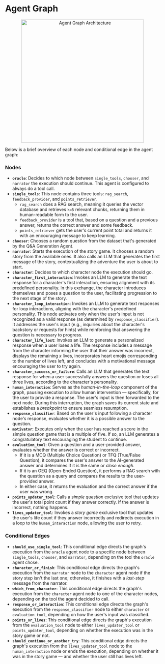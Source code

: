 # Agent Graph

<p align="center">
  <img src="https://github.com/user-attachments/assets/39a60ecc-7543-4660-8388-b3d2541f2d03" alt="Agent Graph Architecture" width="400"/>
</p>

Below is a brief overview of each node and conditional edge in the agent graph:

### Nodes

- **`oracle`**: Decides to which node between `single_tools`, `chooser`, and `narrator` the execution should continue. This agent is configured to always do a tool call.
- **`single_tools`**: This node contains three tools: `rag_search`, `feedback_provider`, and `points_retriever`.  
  - `rag_search` does a RAG search, meaning it queries the vector database and retrieves `k=5` relevant chunks, returning them in human-readable form to the user.  
  - `feedback_provider` is a tool that, based on a question and a previous answer, returns the correct answer and some feedback.  
  - `points_retriever` gets the user's current point total and returns it with an encouraging message to keep learning.
- **`chooser`**: Chooses a random question from the dataset that's generated by the Q&A Generation Agent.
- **`narrator`**: Starts the execution of the story game. It chooses a random story from the available ones. It also calls an LLM that generates the first message of the story, contextualizing the adventure the user is about to start.
- **`character`**: Decides to which character node the execution should go.
- **`character_first_interaction`**: Invokes an LLM to generate the text response for a character's first interaction, ensuring alignment with its predefined personality. In this exchange, the character introduces themselves and poses a question to the user, facilitating progression to the next stage of the story.
- **`character_loop_interaction`**: Invokes an LLM to generate text responses for loop interactions, aligning with the character's predefined personality. This node activates only when the user's input is not recognized as a valid response (as determined by `response_classifier`). It addresses the user's input (e.g., inquiries about the character's backstory or requests for hints) while reinforcing that answering the question is necessary to progress.
- **`character_life_lost`**: Invokes an LLM to generate a personalized response when a user loses a life. The response includes a message from the character informing the user that their answer was incorrect, displays the remaining *x* lives, incorporates heart emojis corresponding to the number of lives left, and concludes with a motivational message encouraging the user to try again.
- **`character_success_or_failure`**: Calls an LLM that generates the text response for when a user successfully answers the question or loses all three lives, according to the character's personality.
- **`human_interaction`**: Serves as the *human-in-the-loop* component of the graph, pausing execution to allow human intervention — specifically, for the user to provide a response. The user's input is then forwarded to the next node. During this interruption, the graph saves its current state and establishes a *breakpoint* to ensure seamless resumption.
- **`response_classifier`**: Based on the user's input following a character node's response, evaluates whether it is a possible answer to the question.
- **`motivator`**: Executes only when the user has reached a score in the simple question game that is a multiple of five. If so, an LLM generates a congratulatory text encouraging the student to continue.
- **`evaluation_tool`**: Given a question and a user-provided answer, evaluates whether the answer is correct or incorrect.
  - If it is a MCQ (Multiple Choice Question) or TFQ (True/False Question), it compares the user's answer to the AI-generated answer and determines if it is the same or *close enough*.
  - If it is an OEQ (Open-Ended Question), it performs a RAG search with the question as a query and compares the results to the user-provided answer.
  - In either case, it returns the evaluation and the correct answer if the user was wrong.
- **`points_updater_tool`**: Calls a *simple question* exclusive tool that updates the user's total point count if they answer correctly. If the answer is incorrect, nothing happens.
- **`lives_updater_tool`**: Invokes a *story game* exclusive tool that updates the user's life count if they answer incorrectly and redirects execution in a loop to the `human_interaction` node, allowing the user to retry.

### Conditional Edges

- **`should_use_single_tool`**: This conditional edge directs the graph's execution from the `oracle` agent node to a specific node between `single_tools`, `chooser`, and `narrator`, depending on the tool the `oracle` agent chose.
- **`character_or_finish`**: This conditional edge directs the graph's execution from the `narrator` node to the `character` agent node if the story step isn't the last one; otherwise, it finishes with a *last-step* message from the narrator.
- **`which_from_character`**: This conditional edge directs the graph's execution from the `character` agent node to one of the character nodes, depending on the tool the agent decided to call.
- **`response_or_interaction`**: This conditional edge directs the graph's execution from the `response_classifier` node to either `character` or `evaluation_tool`, depending on how the user's input was classified.
- **`points_or_lives`**: This conditional edge directs the graph's execution from the `evaluation_tool` node to either `lives_updater_tool` or `points_updater_tool`, depending on whether the execution was in the story game or not.
- **`should_continue_or_another_try`**: This conditional edge directs the graph's execution from the `lives_updater_tool` node to the `human_interaction` node or ends the execution, depending on whether it was in the story game — and whether the user still has lives left.
